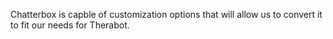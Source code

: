 Chatterbox is capble of customization options that will allow us to convert it to fit our needs for Therabot.
